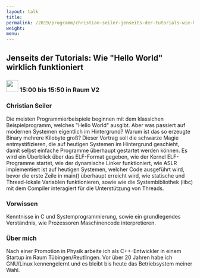 ```yaml
---
layout: talk
title:
permalink: /2019/programm/christian-seiler-jenseits-der-tutorials-wie-hello-world-wirklich-funktioniert/
weight:
menu:
---
```

## Jenseits der Tutorials: Wie "Hello World" wirklich funktioniert

### <img height = "32" src="../../../images/talk.svg"> 15:00 bis 15:50 in Raum V2

### Christian Seiler

Die meisten Programmierbeispiele beginnen mit dem klassichen Beispielprogramm, welches "Hello World" ausgibt. Aber was passiert auf modernen Systemen eigentlich im Hintergrund? Warum ist das so erzeugte Binary mehrere Kilobyte groß? Dieser Vortrag soll die schwarze Magie entmystifizieren, die auf heutigen Systemen im Hintergrund geschieht, damit selbst einfache Programme überhaupt gestartet werden können. Es wird ein Überblick über das ELF-Format gegeben, wie der Kernel ELF-Programme startet, wie der dynamische Linker funktioniert, wie ASLR implementiert ist auf heutigen Systemen, welcher Code ausgeführt wird, bevor die erste Zeile in main() überhaupt erreicht wird, wie statische und Thread-lokale Variablen funktionieren, sowie wie die Systembibliothek (libc) mit dem Compiler interagiert für die Unterstützung von Threads.

### Vorwissen

Kenntnisse in C und Systemprogrammierung, sowie ein grundlegendes Verständnis, wie Prozessoren Maschinencode interpretieren.

### Über mich

Nach einer Promotion in Physik arbeite ich als C++-Entwickler in einem Startup im Raum Tübingen/Reutlingen. Vor über 20 Jahren habe ich GNU/Linux kennengelernt und es bleibt bis heute das Betriebsystem meiner Wahl.

